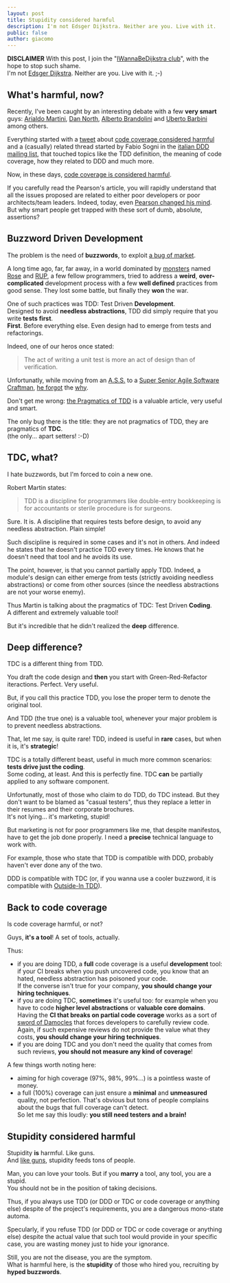 ```yaml
---
layout: post
title: Stupidity considered harmful
description: I'm not Edsger Dijkstra. Neither are you. Live with it.
public: false
author: giacomo
---
```


**DISCLAIMER** With this post, I join the "[IWannaBeDijkstra club][considered-harmful]", with the hope to stop such shame.  
I'm not  [Edsger Dijkstra][dijkstra]. Neither are you. Live with it. ;-)

What's harmful, now?
-------------------------------
Recently, I've been caught by an interesting debate with a few **very smart** guys: [Arialdo Martini][arialdo], [Dan North][dan], [Alberto Brandolini][alberto] and [Uberto Barbini][uberto] among others.

Everything started with a [tweet][twt1] about [code coverage considered harmful][ccch] and a (casually) related thread started by Fabio Sogni in the [italian DDD mailing list][ddd-it], that touched topics like the TDD definition, the meaning of code coverage, how they related to DDD and much more.

Now, in these days, [code coverage is considered harmful][ccch].

If you carefully read the Pearson's article, you will rapidly understand that all the issues proposed are related to either poor developers or poor architects/team leaders. Indeed, today, even [Pearson changed his mind][pchm].  
But why smart people get trapped with these sort of dumb, absolute, assertions?

Buzzword Driven Development
------------------------------------------
The problem is the need of **buzzwords**, to exploit [a bug of market][information-asymmetry].

A long time ago, far, far away, in a world dominated by [monsters][sc] named [Rose][rose] and [RUP][rup], a few fellow programmers, tried to address a **weird**, **over-complicated** development process with a few **well defined** practices from good sense. They lost some battle, but finally they **won** the war.

One of such practices was TDD: Test Driven **Development**.  
Designed to avoid **needless abstractions**, TDD did simply require that you write **tests first**.  
**First**. Before everything else. Even design had to emerge from tests and refactorings. 

Indeed, one of our heros once stated:

<blockquote>The act of writing a unit test is more an act of design than of verification.</blockquote>

Unfortunatly, while moving from an [A.S.S.][ass] to a [Super Senior Agile Software Craftman][craftmanship], [he forgot][pragmatics] the [why][swwhy].

Don't get me wrong: [the Pragmatics of TDD][pragmatics] is a valuable article, very useful and smart.

The only bug there is the title: they are not pragmatics of TDD, they are pragmatics of **TDC**.  
(the only... apart setters! :-D)

TDC, what?
----------------
I hate buzzwords, but I'm forced to coin a new one.

Robert Martin states:

<blockquote>TDD is a discipline for programmers like double-entry bookkeeping is for accountants or sterile procedure is for surgeons.</blockquote>

Sure. It is. A discipline that requires tests before design, to avoid any needless abstraction. Plain simple!

Such discipline is required in some cases and it's not in others. And indeed he states that he doesn't practice TDD every times. He knows that he doesn't need that tool and he avoids its use.

The point, however, is that you cannot partially apply TDD. 
Indeed, a module's design can either emerge from tests (strictly avoiding needless abstractions) or come from other sources (since the needless abstractions are not your worse enemy).

Thus Martin is talking about the pragmatics of TDC: Test Driven **Coding**.  
A different and extremely valuable tool!

But it's incredible that he didn't realized the **deep** difference.

Deep difference?
------------------------
TDC is a different thing from TDD. 

You draft the code design and **then** you start with Green-Red-Refactor iteractions. 
Perfect. Very useful.

But, if you call this practice TDD, you lose the proper term to denote the original tool. 

And TDD (the true one) is a valuable tool, whenever your major problem is to prevent needless abstractions.

That, let me say, is quite rare! TDD, indeed is useful in **rare** cases, but when it is, it's **strategic**!

TDC is a totally different beast, useful in much more common scenarios: **tests drive just the coding**.  
Some coding, at least. And this is perfectly fine. TDC **can** be partially applied to any software component.


Unfortunatly, most of those who claim to do TDD, do TDC instead. But they don't want to be blamed as "casual testers", thus they replace a letter in their resumes and their corporate brochures.  
It's not lying... it's marketing, stupid!

But marketing is not for poor programmers like me, that despite manifestos, have to get the job done properly. I need a **precise** technical language to work with.

For example, those who state that TDD is compatible with DDD, probably haven't ever done any of the two.

DDD is compatible with TDC (or, if you wanna use a cooler buzzword, it is compatible with [Outside-In TDD][oitdd]).

Back to code coverage
--------------------------------
Is code coverage harmful, or not?

Guys, **it's a tool**! A set of tools, actually.

Thus:

- if you are doing TDD, a **full** code coverage is a useful **development** tool: if your CI breaks when you push uncovered code, you know that an hated, needless abstraction has poisoned your code.  
  If the converse isn't true for your company, **you should change your hiring techniques**.
- if you are doing TDC, **sometimes** it's useful too: for example when you have to code **higher level abstractions** or **valuable core domains**. Having the **CI that breaks on partial code coverage** works as a sort of [sword of Damocles][sod] that forces developers to carefully review code.  
  Again, if such expensive reviews do not provide the value what they costs, **you should change your hiring techniques**.
- if you are doing TDC and you don't need the quality that comes from such reviews, **you should not measure any kind of coverage**!

A few things worth noting here:

- aiming for high coverage (97%, 98%, 99%...) is a pointless waste of money.
- a full (100%) coverage can just ensure a **minimal** and **unmeasured** quality, not perfection. That's obvious but tons of people complains about the bugs that full coverage can't detect.  
  So let me say this loudly: **you still need testers and a brain!**

Stupidity considered harmful
---------------------------------------
Stupidity **is** harmful. Like guns.  
And [like guns][nra], stupidity feeds tons of people.

Man, you can love your tools. But if you **marry** a tool, any tool, you are a stupid.  
You should not be in the position of taking decisions.

Thus, if you always use TDD (or DDD or TDC or code coverage or anything else) despite of the project's requirements, you are a dangerous mono-state automa.

Specularly, if you refuse TDD (or DDD or TDC or code coverage or anything else) despite the actual value that such tool would provide in your specific case, you are wasting money just to hide your ignorance.

Still, you are not the disease, you are the symptom.  
What is harmful here, is the **stupidity** of those who hired you, recruiting by **hyped buzzwords**.


[considered-harmful]: http://en.wikipedia.org/wiki/Considered_harmful
[dijkstra]: http://en.wikipedia.org/wiki/Edsger_Dijkstra
[dan]: http://dannorth.net/blog/
[arialdo]: http://arialdomartini.wordpress.com/
[alberto]: http://ziobrando.blogspot.it/
[uberto]: http://blog.gama-soft.com/
[twt1]: https://twitter.com/arialdomartini/status/324117847741710336
[ccch]: http://adiws.blogspot.it/2012/04/code-coverage-considered-harmful.html
[ddd-it]: http://it.groups.yahoo.com/group/DDD-IT/message/587
[pchm]: http://adiws.blogspot.it/2012/04/code-coverage-considered-harmful.html?showComment=1366239087530#c57726293217936925
[information-asymmetry]:http://en.wikipedia.org/wiki/Information_asymmetry
[sc]: http://en.wikipedia.org/wiki/Between_Scylla_and_Charybdis
[rose]: http://www-03.ibm.com/software/products/us/en/ratirosefami
[rup]: http://www-01.ibm.com/software/rational/rup/
[ass]: http://www.agilecertificationnow.info/
[oitdd]: http://blog.ploeh.dk/2013/03/04/outside-in-tdd-versus-ddd/
[swwhy]: http://www.startwithwhy.com/
[craftmanship]: http://manifesto.softwarecraftsmanship.org/
[pragmatics]: http://blog.8thlight.com/uncle-bob/2013/03/06/ThePragmaticsOfTDD.html
[sod]: http://en.wikipedia.org/wiki/Damocles#Sword_of_Damocles
[nra]: http://home.nra.org/
